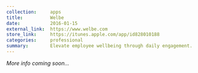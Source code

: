 ```yaml
---
collection:     apps
title:          Welbe
date:           2016-01-15
external_link:  https://www.welbe.com
store_link:     https://itunes.apple.com/app/id828010188
categories:     professional
summary:        Elevate employee wellbeing through daily engagement.
---
```


_More info coming soon…_
